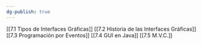```yaml
---
dg-publish: true
---
```

[[7.1 Tipos de Interfaces Gráficas]]
[[7.2 Historia de las Interfaces Gráficas]]
[[7.3 Programación por Eventos]]
[[7.4 GUI en Java]]
[[7.5 M.V.C.]]